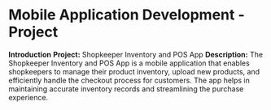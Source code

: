 # Mobile Application Development - Project

**Introduction**
**Project:** Shopkeeper Inventory and POS App
**Description:**
The Shopkeeper Inventory and POS App is a mobile application 
that enables shopkeepers to manage their product inventory, 
upload new products, and efficiently handle the checkout process 
for customers. The app helps in maintaining accurate inventory 
records and streamlining the purchase experience.




